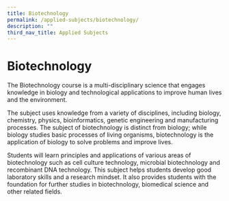 ```yaml
---
title: Biotechnology
permalink: /applied-subjects/biotechnology/
description: ""
third_nav_title: Applied Subjects
---
```


# Biotechnology

The Biotechnology course is a multi-disciplinary science that engages knowledge in biology and technological applications to improve human lives and the environment.

The subject uses knowledge from a variety of disciplines, including biology, chemistry, physics, bioinformatics, genetic engineering and manufacturing processes. The subject of biotechnology is distinct from biology; while biology studies basic processes of living organisms, biotechnology is the application of biology to solve problems and improve lives.

Students will learn principles and applications of various areas of biotechnology such as cell culture technology, microbial biotechnology and recombinant DNA technology. This subject helps students develop good laboratory skills and a research mindset. It also provides students with the foundation for further studies in biotechnology, biomedical science and other related fields.
